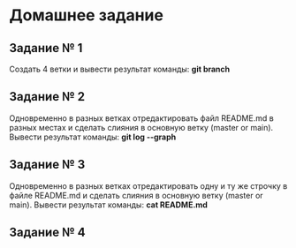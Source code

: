 # Домашнее задание

## Задание № 1

Создать 4 ветки и вывести результат команды: **git branch**

## Задание № 2 

Одновременно в разных ветках отредактировать файл README.md в разных местах и сделать слияния в основную ветку (master or main). Вывести результат команды: **git log --graph**

## Задание № 3

Одновременно в разных ветках отредактировать одну и ту же строчку в файле README.md и сделать слияния в основную ветку (master or main). Вывести результат команды: **cat README.md**

## Задание № 4